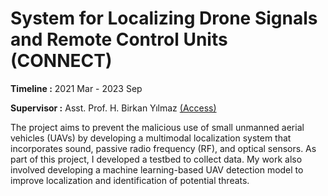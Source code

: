 # System for Localizing Drone Signals and Remote Control Units (CONNECT)

**Timeline :** 2021 Mar - 2023 Sep

**Supervisor :** Asst. Prof. H. Birkan Yılmaz [(Access)](https://scholar.google.com/citations?hl=en&user=Eg_wBXUAAAAJ)

The project aims to prevent the malicious use of small unmanned aerial vehicles (UAVs)
by developing a multimodal localization system that incorporates sound,
passive radio frequency (RF), and optical sensors.
As part of this project, I developed a testbed to collect data.
My work also involved developing a machine learning-based UAV detection model
to improve localization and identification of potential threats.
